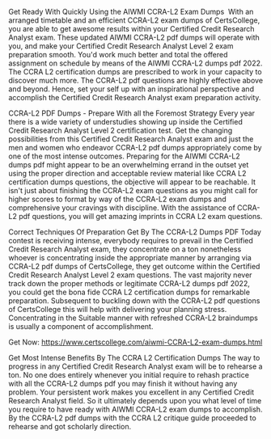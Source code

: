 Get Ready With Quickly Using the AIWMI CCRA-L2 Exam Dumps 
With an arranged timetable and an efficient CCRA-L2 exam dumps of CertsCollege, you are able to get awesome results within your Certified Credit Research Analyst exam. These updated AIWMI CCRA-L2 pdf dumps will operate with you, and make your Certified Credit Research Analyst Level 2 exam preparation smooth. You'd work much better and total the offered assignment on schedule by means of the AIWMI CCRA-L2 dumps pdf 2022. The CCRA L2 certification dumps are prescribed to work in your capacity to discover much more. The CCRA-L2 pdf questions are highly effective above and beyond. Hence, set your self up with an inspirational perspective and accomplish the Certified Credit Research Analyst exam preparation activity. 



CCRA-L2 PDF Dumps - Prepare With all the Foremost Strategy
Every year there is a wide variety of understudies showing up inside the Certified Credit Research Analyst Level 2 certification test. Get the changing possibilities from this Certified Credit Research Analyst exam and just the men and women who endeavor CCRA-L2 pdf dumps appropriately come by one of the most intense outcomes. Preparing for the AIWMI CCRA-L2 dumps pdf might appear to be an overwhelming errand in the outset yet using the proper direction and acceptable review material like CCRA L2 certification dumps questions, the objective will appear to be reachable. It isn't just about finishing the CCRA-L2 exam questions as you might call for higher scores to format by way of the CCRA-L2 exam dumps and comprehensive your cravings with discipline. With the assistance of CCRA-L2 pdf questions, you will get amazing imprints in CCRA L2 exam questions.



Correct Techniques Of Preparation Get By The CCRA-L2 Dumps PDF
Today contest is receiving intense, everybody requires to prevail in the Certified Credit Research Analyst exam, they concentrate on a ton nonetheless whoever is concentrating inside the appropriate manner by arranging via CCRA-L2 pdf dumps of CertsCollege, they get outcome within the Certified Credit Research Analyst Level 2 exam questions. The vast majority never track down the proper methods or legitimate CCRA-L2 dumps pdf 2022, you could get the bona fide CCRA L2 certification dumps for remarkable preparation. Subsequent to buckling down with the CCRA-L2 pdf questions of CertsCollege this will help with delivering your planning stress. Concentrating in the Suitable manner with refreshed CCRA-L2 braindumps is usually a component of accomplishment.

Get Now: https://www.certscollege.com/aiwmi-CCRA-L2-exam-dumps.html

Get Most Intense Benefits By The CCRA L2 Certification Dumps
The way to progress in any Certified Credit Research Analyst exam will be to rehearse a ton. No one does entirely whenever you initial require to rehash practice with all the CCRA-L2 dumps pdf you may finish it without having any problem. Your persistent work makes you excellent in any Certified Credit Research Analyst field. So it ultimately depends upon you what level of time you require to have ready with AIWMI CCRA-L2 exam dumps to accomplish. By the CCRA-L2 pdf dumps with the CCRA L2 critique guide proceeded to rehearse and got scholarly direction.

